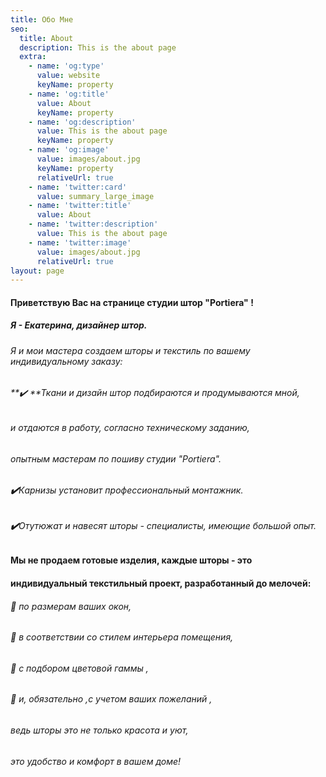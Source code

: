 ```yaml
---
title: Обо Мне
seo:
  title: About
  description: This is the about page
  extra:
    - name: 'og:type'
      value: website
      keyName: property
    - name: 'og:title'
      value: About
      keyName: property
    - name: 'og:description'
      value: This is the about page
      keyName: property
    - name: 'og:image'
      value: images/about.jpg
      keyName: property
      relativeUrl: true
    - name: 'twitter:card'
      value: summary_large_image
    - name: 'twitter:title'
      value: About
    - name: 'twitter:description'
      value: This is the about page
    - name: 'twitter:image'
      value: images/about.jpg
      relativeUrl: true
layout: page
---
```

#### Приветствую Вас на странице студии штор "Portiera" !

##### Я - Екатерина, дизайнер штор.

###### Я и мои мастера создаем шторы и текстиль по вашему индивидуальному заказу:

###### **✔️ **Ткани и дизайн штор подбираются и продумываются мной,

###### и отдаются в работу, согласно техническому заданию,

###### опытным мастерам по пошиву студии "Portiera".

###### **✔️**Карнизы установит профессиональный монтажник.

###### **✔️**Отутюжат и навесят шторы - специалисты, имеющие большой опыт.

#### Мы не продаем готовые изделия, каждые шторы - это

#### индивидуальный текстильный проект, разработанный до мелочей:

###### 🔶 по размерам ваших окон,

###### 🔶 в соответствии со стилем интерьера помещения,

###### 🔶 с подбором цветовой гаммы ,

###### 🔶 и, обязательно ,с учетом ваших пожеланий ,

###### ведь шторы это не только красота и уют,

###### это удобство и комфорт в вашем доме!
